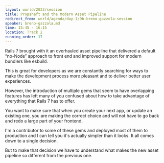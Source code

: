```yaml
---
layout: world/2023/session
title: Propshaft and the Modern Asset Pipeline
redirect_from: world/agenda/day-1/9b-breno-gazzola-session
speaker: breno-gazzola.md
time: 15:45 - 16:15
location: Track 2
running_order: 17
---
```


Rails 7 brought with it an overhauled asset pipeline that delivered a default “no-Node” approach to front end and improved support for modern bundlers like esbuild.

This is great for developers as we are constantly searching for ways to make the development process more pleasant and to deliver better user experiences.

However, the introduction of multiple gems that seem to have overlapping features has left many of you confused about how to take advantage of everything that Rails 7 has to offer.

You want to make sure that when you create your next app, or update an existing one, you are making the correct choice and will not have to go back and redo a large part of your frontend.

I'm a contributor to some of these gems and deployed most of them to production and I can tell you it's actually simpler than it looks. It all comes down to a single decision.

But to make that decision we have to understand what makes the new asset pipeline so different from the previous one.
